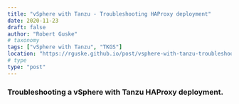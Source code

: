 ```yaml
---
title: "vSphere with Tanzu - Troubleshooting HAProxy deployment"
date: 2020-11-23
draft: false
author: "Robert Guske"
# taxonomy
tags: ["vSphere with Tanzu", "TKGS"]
location: "https://rguske.github.io/post/vsphere-with-tanzu-troubleshooting-haproxy/"
# type
type: "post"
---
```


### Troubleshooting a vSphere with Tanzu HAProxy deployment.
